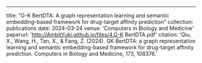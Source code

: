 ---
title: "G-K BertDTA: A graph representation learning and semantic embedding-based framework for drug-target affinity prediction"
collection: publications
date: 2024-03-24
venue: 'Computers in Biology and Medicine'
paperurl: 'http://AmbitYuki.github.io/files/4.G-K BertDTA.pdf'
citation: 'Qiu, X., Wang, H., Tan, X., & Fang, Z. (2024). GK BertDTA: a graph representation learning and semantic embedding-based framework for drug-target affinity prediction. Computers in Biology and Medicine, 173, 108376.'
